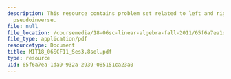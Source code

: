 ```yaml
---
description: This resource contains problem set related to left and right inverses;
  pseudoinverse.
file: null
file_location: /coursemedia/18-06sc-linear-algebra-fall-2011/65f6a7ea1da9932a2939085151ca23a0_MIT18_06SCF11_Ses3.8sol.pdf
file_type: application/pdf
resourcetype: Document
title: MIT18_06SCF11_Ses3.8sol.pdf
type: resource
uid: 65f6a7ea-1da9-932a-2939-085151ca23a0
---
```

